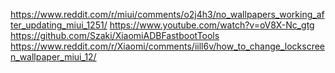 https://www.reddit.com/r/miui/comments/o2j4h3/no_wallpapers_working_after_updating_miui_1251/
https://www.youtube.com/watch?v=oV8X-Nc_gtg
https://github.com/Szaki/XiaomiADBFastbootTools
https://www.reddit.com/r/Xiaomi/comments/iill6v/how_to_change_lockscreen_wallpaper_miui_12/
